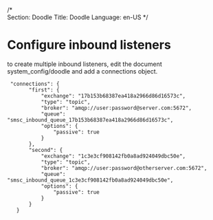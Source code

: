 /*                                                                                                                                                                                                                                                                                                 
Section: Doodle
Title: Doodle
Language: en-US
*/

# Configure inbound listeners 

to create multiple inbound listeners, edit the document system_config/doodle
and add a connections object.

```
 "connections": {
       "first": {
           "exchange": "17b153b68387ea418a2966d86d16573c",
           "type": "topic",
           "broker": "amqp://user:password@server.com:5672",
           "queue": "smsc_inbound_queue_17b153b68387ea418a2966d86d16573c",
           "options": {
               "passive": true
           }
       },
       "second": {
           "exchange": "1c3e3cf908142fb0a8ad924049dbc50e",
           "type": "topic",
           "broker": "amqp://user:password@otherserver.com:5672",
           "queue": "smsc_inbound_queue_1c3e3cf908142fb0a8ad924049dbc50e",
           "options": {
               "passive": true
           }
       }
   }
```

